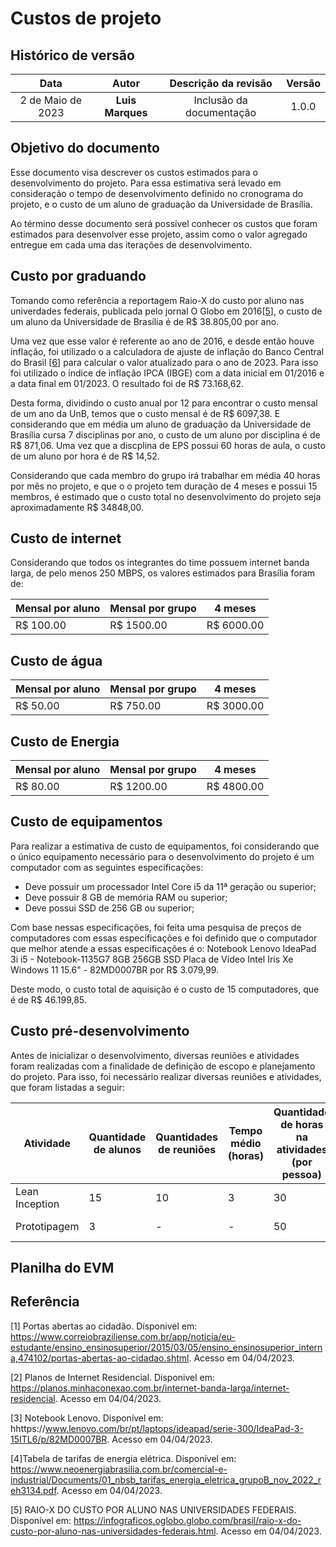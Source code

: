 # Custos de projeto

## Histórico de versão

|       Data        |      Autor       |   Descrição da revisão   | Versão |
| :---------------: | :--------------: | :----------------------: | :----: |
| 2 de Maio de 2023 | **Luis Marques** | Inclusão da documentação | 1.0.0  |

## Objetivo do documento

Esse documento visa descrever os custos estimados para o desenvolvimento do projeto. Para essa estimativa será levado em consideração o tempo de
desenvolvimento definido no cronograma do projeto, e o custo de um aluno de graduação da Universidade de Brasília.

Ao término desse documento será possível conhecer os custos que foram estimados para desenvolver esse projeto, assim como o valor agregado entregue em cada uma das iterações de desenvolvimento.

## Custo por graduando

Tomando como referência a reportagem Raio-X do custo por aluno nas univerdades federais, publicada pelo jornal O Globo em 2016[[5](https://infograficos.oglobo.globo.com/brasil/raio-x-do-custo-por-aluno-nas-universidades-federais.html)], o custo de um aluno da Universidade de Brasília é de R$ 38.805,00 por ano.

Uma vez que esse valor é referente ao ano de 2016, e desde então houve inflação, foi utilizado o a calculadora de ajuste de inflação do Banco Central do Brasil [[6](https://www3.bcb.gov.br/CALCIDADAO/publico/corrigirPorIndice.do?method=corrigirPorIndice)] para calcular o valor atualizado para o ano de 2023. Para isso foi utilizado o índice de inflação IPCA (IBGE) com a data inicial em 01/2016 e a data final em 01/2023. O resultado foi de R$ 73.168,62.

Desta forma, dividindo o custo anual por 12 para encontrar o custo mensal de um ano da UnB, temos que o custo mensal é de R$ 6097,38. E considerando que em média um aluno de graduação da Universidade de Brasília cursa 7 disciplinas por ano, o custo de um aluno por disciplina é de R$ 871,06. Uma vez que a discplina de EPS possui 60 horas de aula, o custo de um aluno por hora é de R$ 14,52.

Considerando que cada membro do grupo irá trabalhar em média 40 horas por mês no projeto, e que o o projeto tem duração de 4 meses e possui 15 membros, é estimado que o custo total no desenvolvimento do projeto seja aproximadamente R$ 34848,00.

## Custo de internet

Considerando que todos os integrantes do time possuem internet banda larga, de pelo menos 250 MBPS, os valores estimados para Brasília foram de:

| Mensal por aluno | Mensal por grupo | 4 meses    |
| ---------------- | ---------------- | ---------- |
| R$ 100.00        | R$ 1500.00       | R$ 6000.00 |

## Custo de água

| Mensal por aluno | Mensal por grupo | 4 meses    |
| ---------------- | ---------------- | ---------- |
| R$ 50.00         | R$ 750.00        | R$ 3000.00 |

## Custo de Energia

| Mensal por aluno | Mensal por grupo | 4 meses    |
| ---------------- | ---------------- | ---------- |
| R$ 80.00         | R$ 1200.00       | R$ 4800.00 |

## Custo de equipamentos

Para realizar a estimativa de custo de equipamentos, foi considerando que o único equipamento necessário para o desenvolvimento do projeto é um computador com as seguintes especificações:

-   Deve possuir um processador Intel Core i5 da 11ª geração ou superior;
-   Deve possuir 8 GB de memória RAM ou superior;
-   Deve possui SSD de 256 GB ou superior;

Com base nessas especificações, foi feita uma pesquisa de preços de computadores com essas especificações e foi definido que o computador que melhor atende a essas especificações é o: Notebook Lenovo IdeaPad 3i i5 - Notebook-1135G7 8GB 256GB SSD Placa de Vídeo Intel Iris Xe Windows 11 15.6" - 82MD0007BR por R$ 3.079,99.

Deste modo, o custo total de aquisição é o custo de 15 computadores, que é de R$ 46.199,85.

## Custo pré-desenvolvimento

Antes de inicializar o desenvolvimento, diversas reuniões e atividades foram realizadas com a finalidade de definição de escopo e planejamento do projeto. Para isso, foi necessário realizar diversas reuniões e atividades, que foram listadas a seguir:

| Atividade      | Quantidade de alunos | Quantidades de reuniões | Tempo médio (horas) | Quantidade de horas na atividades (por pessoa) | Custo total |
| -------------- | -------------------- | ----------------------- | ------------------- | ---------------------------------------------- | ----------- |
| Lean Inception | 15                   | 10                      | 3                   | 30                                             | R$ 6534,00  |
| Prototipagem   | 3                    | -                       | -                   | 50                                             | R$ 2178,00  |

## Planilha do EVM

## Referência

[1] Portas abertas ao cidadão. Dísponivel em: https://www.correiobraziliense.com.br/app/noticia/eu-estudante/ensino_ensinosuperior/2015/03/05/ensino_ensinosuperior_interna,474102/portas-abertas-ao-cidadao.shtml. Acesso em 04/04/2023.

[2] Planos de Internet Residencial. Disponivel em: https://planos.minhaconexao.com.br/internet-banda-larga/internet-residencial. Acesso em 04/04/2023.

[3] Notebook Lenovo. Disponível em: hhttps://www.lenovo.com/br/pt/laptops/ideapad/serie-300/IdeaPad-3-15ITL6/p/82MD0007BR. Acesso em 04/04/2023.

[4]Tabela de tarifas de energia elétrica. Disponível em: https://www.neoenergiabrasilia.com.br/comercial-e-industrial/Documents/01_nbsb_tarifas_energia_eletrica_grupoB_nov_2022_reh3134.pdf. Acesso em 04/04/2023.

[5] RAIO-X DO CUSTO POR ALUNO NAS UNIVERSIDADES FEDERAIS. Disponível em: https://infograficos.oglobo.globo.com/brasil/raio-x-do-custo-por-aluno-nas-universidades-federais.html. Acesso em 04/04/2023.

